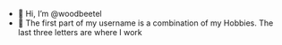 - 👋 Hi, I’m @woodbeetel
- 👀 The first part of my username is a combination of my Hobbies.  The last three letters are where I work

<!---
woodbeetel/woodbeetel is a ✨ special ✨ repository because its `README.md` (this file) appears on your GitHub profile.
You can click the Preview link to take a look at your changes.
--->
